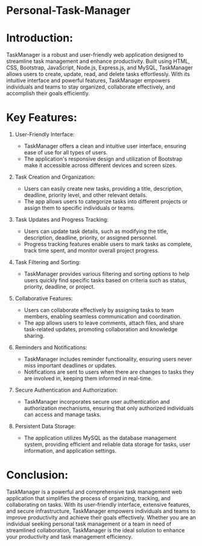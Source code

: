 # Personal-Task-Manager


# Introduction:
TaskManager is a robust and user-friendly web application designed to streamline task management and enhance productivity. Built using HTML, CSS, Bootstrap, JavaScript, Node.js, Express.js, and MySQL, TaskManager allows users to create, update, read, and delete tasks effortlessly. With its intuitive interface and powerful features, TaskManager empowers individuals and teams to stay organized, collaborate effectively, and accomplish their goals efficiently.

# Key Features:
1. User-Friendly Interface:
   - TaskManager offers a clean and intuitive user interface, ensuring ease of use for all types of users.
   - The application's responsive design and utilization of Bootstrap make it accessible across different devices and screen sizes.

2. Task Creation and Organization:
   - Users can easily create new tasks, providing a title, description, deadline, priority level, and other relevant details.
   - The app allows users to categorize tasks into different projects or assign them to specific individuals or teams.

3. Task Updates and Progress Tracking:
   - Users can update task details, such as modifying the title, description, deadline, priority, or assigned personnel.
   - Progress tracking features enable users to mark tasks as complete, track time spent, and monitor overall project progress.

4. Task Filtering and Sorting:
   - TaskManager provides various filtering and sorting options to help users quickly find specific tasks based on criteria such as status, priority, deadline, or project.

5. Collaborative Features:
   - Users can collaborate effectively by assigning tasks to team members, enabling seamless communication and coordination.
   - The app allows users to leave comments, attach files, and share task-related updates, promoting collaboration and knowledge sharing.

6. Reminders and Notifications:
   - TaskManager includes reminder functionality, ensuring users never miss important deadlines or updates.
   - Notifications are sent to users when there are changes to tasks they are involved in, keeping them informed in real-time.

7. Secure Authentication and Authorization:
   - TaskManager incorporates secure user authentication and authorization mechanisms, ensuring that only authorized individuals can access and manage tasks.

8. Persistent Data Storage:
   - The application utilizes MySQL as the database management system, providing efficient and reliable data storage for tasks, user information, and application settings.

# Conclusion:
TaskManager is a powerful and comprehensive task management web application that simplifies the process of organizing, tracking, and collaborating on tasks. With its user-friendly interface, extensive features, and secure infrastructure, TaskManager empowers individuals and teams to improve productivity and achieve their goals effectively. Whether you are an individual seeking personal task management or a team in need of streamlined collaboration, TaskManager is the ideal solution to enhance your productivity and task management efficiency.
